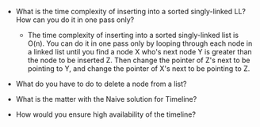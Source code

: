 - What is the time complexity of inserting into a sorted singly-linked LL? How can you do it in one pass only?
  - The time complexity of inserting into a sorted singly-linked list is O(n). You can do it in one pass only by looping through each node in a linked list until you find a node X who's next node Y is greater than the node to be inserted Z. Then change the pointer of Z's next to be pointing to Y, and change the pointer of X's next to be pointing to Z.
  

- What do you have to do to delete a node from a list?


- What is the matter with the Naive solution for Timeline?


- How would you ensure high availability of the timeline?
